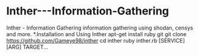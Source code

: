 # Inther---Information-Gathering
Inther - Information Gathering information gathering using shodan, censys and more.  *.Installation and Using Inther  apt-get install ruby git git clone https://github.com/Gameye98/inther cd inther ruby inther.rb [SERVICE] [ARG] TARGET...
